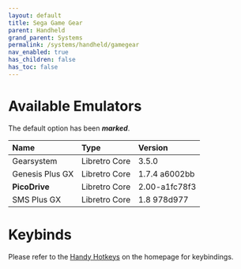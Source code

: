 ```yaml
---
layout: default
title: Sega Game Gear
parent: Handheld
grand_parent: Systems
permalink: /systems/handheld/gamegear
nav_enabled: true
has_children: false
has_toc: false
---
```


# Available Emulators

The default option has been ***marked***.

| Name               | Type             | Version           |
|:-------------------|:-----------------|:------------------|
| Gearsystem         | Libretro Core    | 3.5.0             |
| Genesis Plus GX    | Libretro Core    | 1.7.4 a6002bb     |
| **PicoDrive**      | Libretro Core    | 2.00-a1fc78f3     |
| SMS Plus GX        | Libretro Core    | 1.8 978d977       |


# Keybinds 

Please refer to the [Handy Hotkeys](/#handyhotkeys) on the homepage for keybindings.